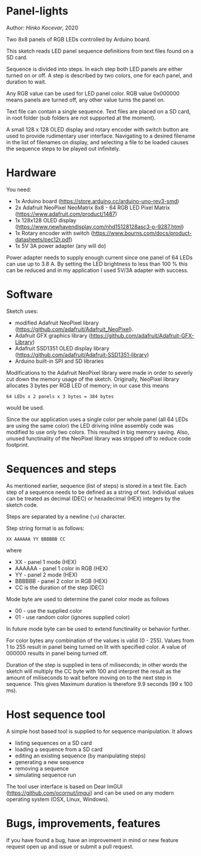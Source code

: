# Panel-lights

Author: _Hinko Kocevar_, 2020

Two 8x8 panels of RGB LEDs controlled by Arduino board.

This sketch reads LED panel sequence definitions from text files found on
a SD card.

Sequence is divided into steps. In each step both LED panels are either turned
on or off. A step is described by two colors, one for each panel, and duration
to wait.

Any RGB value can be used for LED panel color. RGB value 0x000000 means panels
are turned off, any other value turns the panel on. 

Text file can contain a single sequence. Text files are placed on a SD card, 
in root folder (sub folders are not supported at the moment).

A small 128 x 128 OLED display and rotary encoder with switch button are
used to provide rudimentary user interface. Navigating to a desired filename
in the list of filenames on display, and selecting a file to be loaded causes
the sequence steps to be played out infinitely.

# Hardware

You need:

 * 1x Arduino board (https://store.arduino.cc/arduino-uno-rev3-smd)
 * 2x Adafruit NeoPixel NeoMatrix 8x8 - 64 RGB LED Pixel Matrix (https://www.adafruit.com/product/1487)
 * 1x 128x128 OLED display (https://www.newhavendisplay.com/nhd15128128asc3-p-9287.html)
 * 1x Rotary encoder with switch (https://www.bourns.com/docs/product-datasheets/pec12r.pdf)
 * 1x 5V 3A power adapter (any will do)

Power adapter needs to supply enough current since one panel of 64 LEDs can
use up to 3.8 A. By setting the LED brightness to less than 100 % this can be
reduced and in my application I used 5V/3A adapter with success.

# Software

Sketch uses:

 * modified Adafruit NeoPixel library (https://github.com/adafruit/Adafruit_NeoPixel).
 * Adafruit GFX graphics library (https://github.com/adafruit/Adafruit-GFX-Library)
 * Adafruit SSD1351 OLED display library (https://github.com/adafruit/Adafruit-SSD1351-library)
 * Arduino built-in SPI and SD libraries

Modifications to the Adafruit NeoPixel library were made in order to severly cut
down the memory usage of the sketch. Originally, NeoPixel library allocates 3
bytes per RGB LED of memory; in our case this means

    64 LEDs x 2 panels x 3 bytes = 384 bytes
    
would be used.

Since the our application uses a single color per whole panel (all 64 LEDs are
using the same color) the LED driving inline assembly code was modified to
use only two colors. This resulted in big memory saving. Also, unused functinality
of the NeoPixel library was stripped off to reduce code footprint. 

# Sequences and steps

As mentioned earlier, sequence (list of steps) is stored in a text file. Each
step of a sequence needs to be defined as a string of text. Individual values
can be treated as decimal (DEC) or hexadecimal (HEX) integers by the sketch code.
 
Steps are separated by a newline (`\n`) character.

Step string format is as follows:

    XX AAAAAA YY BBBBBB CC

where

 * XX - panel 1 mode (HEX)
 * AAAAAA - panel 1 color in RGB (HEX)
 * YY - panel 2 mode (HEX)
 * BBBBBB - panel 2 color in RGB (HEX)
 * CC is the duration of the step (DEC)

Mode byte are used to determine the panel color mode as follows

 * 00 - use the supplied color
 * 01 - use random color (ignores supplied color) 

In future mode byte can be used to extend functinality or behavior further.

For color bytes any combination of the values is valid (0 - 255). Values from
1 to 255 result in panel being turned on lit with specified color. A value of
000000 results in panel being turned off.

Duration of the step is supplied in tens of miliseconds; in other words the
sketch will multiply the CC byte with 100 and interpret the result as the amount
of miliseconds to wait before moving on to the next step in sequence. This gives
Maximum duration is therefore 9.9 seconds (99 x 100 ms).

# Host sequence tool

A simple host based tool is supplied to for sequence manipulation.
It allows 

 * listing sequences on a SD card
 * loading a sequence from a SD card
 * editing an existing sequence (by manipulating steps)
 * generating a new sequence
 * removing a sequence
 * simulating sequence run

The tool user interface is based on Dear ImGUI (https://github.com/ocornut/imgui)
and can be used on any modern operating system (OSX, Linux, Windows). 
  
# Bugs, improvements, features

If you have found a bug, have an improvement in mind or new feature request
open up and issue or submit a pull request.
 
